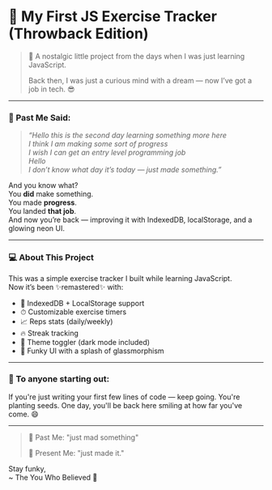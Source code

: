 # 💪 My First JS Exercise Tracker (Throwback Edition)

> 🚀 A nostalgic little project from the days when I was just learning JavaScript.
>  
> Back then, I was just a curious mind with a dream — now I’ve got a job in tech. 😎

---

### 🌈 Past Me Said:
> _“Hello this is the second day learning something more here  
> I think I am making some sort of progress  
> I wish I can get an entry level programming job  
> Hello  
> I don’t know what day it’s today — just made something.”_

And you know what?  
You **did** make something.  
You made **progress**.  
You landed **that job**.  
And now you’re back — improving it with IndexedDB, localStorage, and a glowing neon UI.

---

### 💻 About This Project
This was a simple exercise tracker I built while learning JavaScript.  
Now it’s been ✨remastered✨ with:
- 🧠 IndexedDB + LocalStorage support
- ⏱ Customizable exercise timers
- 📈 Reps stats (daily/weekly)
- 🔥 Streak tracking
- 🌙 Theme toggler (dark mode included)
- 🍭 Funky UI with a splash of glassmorphism

---

### 🎉 To anyone starting out:
If you're just writing your first few lines of code — keep going.
You're planting seeds. One day, you'll be back here smiling at how far you've come. 😄

---

> 👾 Past Me: "just mad something"
>  
> 💼 Present Me: "just made it."

Stay funky,  
~ The You Who Believed 💖
